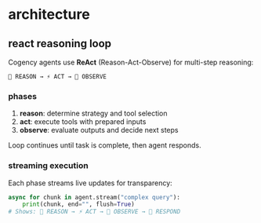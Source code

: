 # architecture

## react reasoning loop

Cogency agents use **ReAct** (Reason-Act-Observe) for multi-step reasoning:

```
🧠 REASON → ⚡ ACT → 👀 OBSERVE
```

### phases

1. **reason**: determine strategy and tool selection
2. **act**: execute tools with prepared inputs  
3. **observe**: evaluate outputs and decide next steps

Loop continues until task is complete, then agent responds.

### streaming execution

Each phase streams live updates for transparency:

```python
async for chunk in agent.stream("complex query"):
    print(chunk, end="", flush=True)
# Shows: 🧠 REASON → ⚡ ACT → 👀 OBSERVE → 💬 RESPOND
```